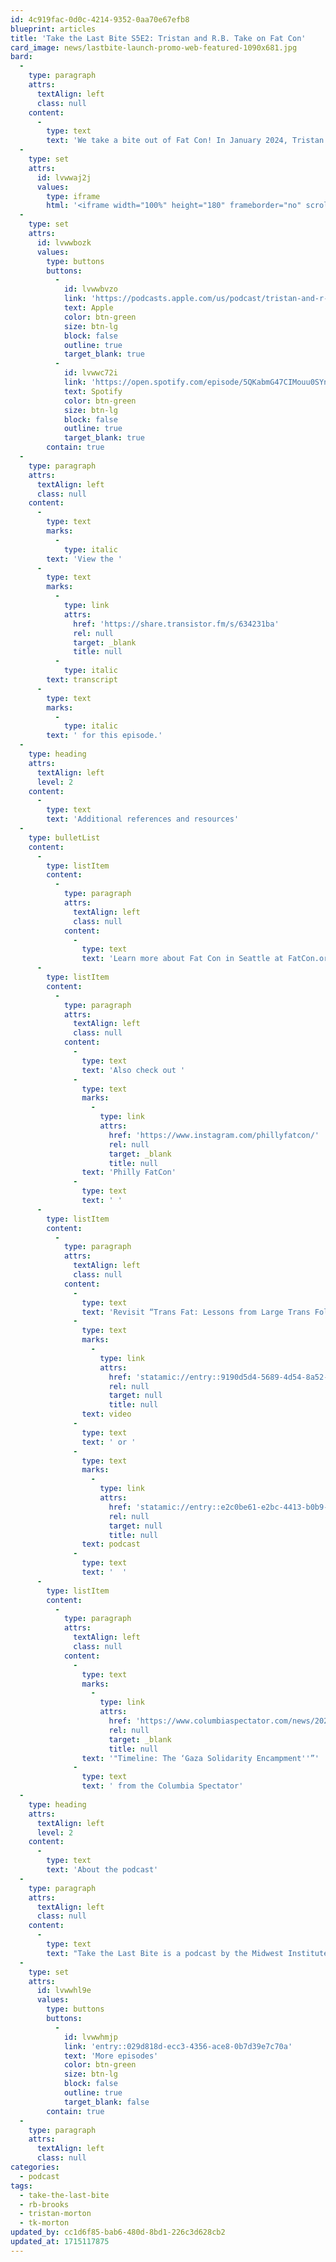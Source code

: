 ```yaml
---
id: 4c919fac-0d0c-4214-9352-0aa70e67efb8
blueprint: articles
title: 'Take the Last Bite S5E2: Tristan and R.B. Take on Fat Con'
card_image: news/lastbite-launch-promo-web-featured-1090x681.jpg
bard:
  -
    type: paragraph
    attrs:
      textAlign: left
      class: null
    content:
      -
        type: text
        text: 'We take a bite out of Fat Con! In January 2024, Tristan and R.B. attended Fat Con in Seattle, a celebration of fat joy featuring keynotes, a fashion show, and brunch. These fattie baddies reminisce on their glorious time at the inaugural event and share their aspirations for a Midwest Fat Fest.'
  -
    type: set
    attrs:
      id: lvwwaj2j
      values:
        type: iframe
        html: '<iframe width="100%" height="180" frameborder="no" scrolling="no" seamless src="https://share.transistor.fm/e/634231ba"></iframe>'
  -
    type: set
    attrs:
      id: lvwwbozk
      values:
        type: buttons
        buttons:
          -
            id: lvwwbvzo
            link: 'https://podcasts.apple.com/us/podcast/tristan-and-r-b-take-on-fat-con/id1582890778?i=1000654790302'
            text: Apple
            color: btn-green
            size: btn-lg
            block: false
            outline: true
            target_blank: true
          -
            id: lvwwc72i
            link: 'https://open.spotify.com/episode/5QKabmG47CIMouu0SYnd13'
            text: Spotify
            color: btn-green
            size: btn-lg
            block: false
            outline: true
            target_blank: true
        contain: true
  -
    type: paragraph
    attrs:
      textAlign: left
      class: null
    content:
      -
        type: text
        marks:
          -
            type: italic
        text: 'View the '
      -
        type: text
        marks:
          -
            type: link
            attrs:
              href: 'https://share.transistor.fm/s/634231ba'
              rel: null
              target: _blank
              title: null
          -
            type: italic
        text: transcript
      -
        type: text
        marks:
          -
            type: italic
        text: ' for this episode.'
  -
    type: heading
    attrs:
      textAlign: left
      level: 2
    content:
      -
        type: text
        text: 'Additional references and resources'
  -
    type: bulletList
    content:
      -
        type: listItem
        content:
          -
            type: paragraph
            attrs:
              textAlign: left
              class: null
            content:
              -
                type: text
                text: 'Learn more about Fat Con in Seattle at FatCon.org'
      -
        type: listItem
        content:
          -
            type: paragraph
            attrs:
              textAlign: left
              class: null
            content:
              -
                type: text
                text: 'Also check out '
              -
                type: text
                marks:
                  -
                    type: link
                    attrs:
                      href: 'https://www.instagram.com/phillyfatcon/'
                      rel: null
                      target: _blank
                      title: null
                text: 'Philly FatCon'
              -
                type: text
                text: ' '
      -
        type: listItem
        content:
          -
            type: paragraph
            attrs:
              textAlign: left
              class: null
            content:
              -
                type: text
                text: 'Revisit “Trans Fat: Lessons from Large Trans Folks” via '
              -
                type: text
                marks:
                  -
                    type: link
                    attrs:
                      href: 'statamic://entry::9190d5d4-5689-4d54-8a52-3a6604d7ffd6'
                      rel: null
                      target: null
                      title: null
                text: video
              -
                type: text
                text: ' or '
              -
                type: text
                marks:
                  -
                    type: link
                    attrs:
                      href: 'statamic://entry::e2c0be61-e2bc-4413-b0b9-850a7f1e8265'
                      rel: null
                      target: null
                      title: null
                text: podcast
              -
                type: text
                text: '  '
      -
        type: listItem
        content:
          -
            type: paragraph
            attrs:
              textAlign: left
              class: null
            content:
              -
                type: text
                marks:
                  -
                    type: link
                    attrs:
                      href: 'https://www.columbiaspectator.com/news/2024/05/02/timeline-the-gaza-solidarity-encampment/'
                      rel: null
                      target: _blank
                      title: null
                text: '"Timeline: The ‘Gaza Solidarity Encampment''”'
              -
                type: text
                text: ' from the Columbia Spectator'
  -
    type: heading
    attrs:
      textAlign: left
      level: 2
    content:
      -
        type: text
        text: 'About the podcast'
  -
    type: paragraph
    attrs:
      textAlign: left
      class: null
    content:
      -
        type: text
        text: "Take the Last Bite is a podcast by the Midwest Institute for Sexuality and Gender Diversity. It's a direct counter to the Midwest Nice mentality— highlighting advocacy and activism by queer/trans communities in the Midwest region. Through each episode, we're aiming to unearth the often disregarded and unacknowledged contributions of queer and trans folks to social change through interviews, casual conversations and reflections on Midwest queer time, space, and place."
  -
    type: set
    attrs:
      id: lvwwhl9e
      values:
        type: buttons
        buttons:
          -
            id: lvwwhmjp
            link: 'entry::029d818d-ecc3-4356-ace8-0b7d39e7c70a'
            text: 'More episodes'
            color: btn-green
            size: btn-lg
            block: false
            outline: true
            target_blank: false
        contain: true
  -
    type: paragraph
    attrs:
      textAlign: left
      class: null
categories:
  - podcast
tags:
  - take-the-last-bite
  - rb-brooks
  - tristan-morton
  - tk-morton
updated_by: cc1d6f85-bab6-480d-8bd1-226c3d628cb2
updated_at: 1715117875
---
```


